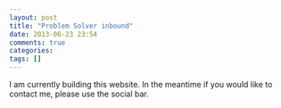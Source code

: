 ```yaml
---
layout: post
title: "Problem Solver inbound"
date: 2013-06-23 23:54
comments: true
categories: 
tags: []
---
```


I am currently building this website. In the meantime if you would like to contact me, please use the social bar.